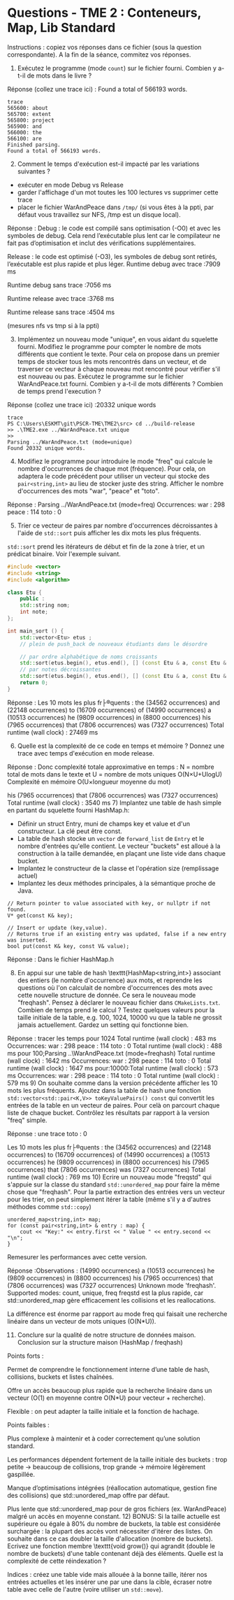 # Questions - TME 2 : Conteneurs, Map, Lib Standard

Instructions : copiez vos réponses dans ce fichier (sous la question correspondante). A la fin de la séance, commitez vos réponses.

1) Exécutez le programme (mode `count`) sur le fichier fourni. Combien y a-t-il de mots dans le livre ?

Réponse (collez une trace ici) :
Found a total of 566193 words.

```
trace
565600: about
565700: extent
565800: project
565900: and
566000: the
566100: are
Finished parsing.
Found a total of 566193 words.
```


2) Comment le temps d'exécution est-il impacté par les variations suivantes ?

- exécuter en mode Debug vs Release
- garder l'affichage d'un mot toutes les 100 lectures vs supprimer cette trace
- placer le fichier WarAndPeace dans `/tmp/` (si vous êtes à la ppti, par défaut vous travaillez sur NFS, /tmp est un disque local).

Réponse :
Debug : le code est compilé sans optimisation (-O0) et avec les symboles de debug. Cela rend l’exécutable plus lent car le compilateur ne fait pas d’optimisation et inclut des vérifications supplémentaires.

Release : le code est optimisé (-O3), les symboles de debug sont retirés, l’exécutable est plus rapide et plus léger.
Runtime debug avec trace :7909 ms


Runtime debug sans trace :7056 ms

Runtime release avec trace :3768 ms

Runtime release sans trace :4504 ms

(mesures nfs vs tmp si à la ppti)

3) Implémentez un nouveau mode "unique", en vous aidant du squelette fourni. 
Modifiez le programme pour compter le nombre de mots différents que contient le texte. Pour cela on propose dans un premier temps de stocker tous les mots rencontrés dans un vecteur, et de traverser ce vecteur à chaque nouveau mot rencontré pour vérifier s'il est nouveau ou pas.
Exécutez le programme sur le fichier WarAndPeace.txt fourni. Combien y a-t-il de mots différents ? Combien de temps prend l'execution ?

Réponse (collez une trace ici) :20332 unique words

```
trace
PS C:\Users\ESKMT\git\PSCR-TME\TME2\src> cd ../build-release
>> .\TME2.exe ../WarAndPeace.txt unique
>>
Parsing ../WarAndPeace.txt (mode=unique)
Found 20332 unique words.
```

4) Modifiez le programme pour introduire le mode "freq" qui calcule le nombre d'occurrences de chaque mot (fréquence). 
Pour cela, on adaptera le code précédent pour utiliser un vecteur qui stocke des `pair<string,int>` au lieu de stocker juste des string. 
Afficher le nombre d'occurrences des mots "war", "peace" et "toto".

Réponse :
Parsing ../WarAndPeace.txt (mode=freq)
Occurrences:
war   : 298
peace : 114
toto  : 0



5) Trier ce vecteur de paires par nombre d'occurrences décroissantes à l'aide de `std::sort` puis afficher les dix mots les plus fréquents. 

`std::sort` prend les itérateurs de début et fin de la zone à trier, et un prédicat binaire. Voir l'exemple suivant.

```CPP
#include <vector>
#include <string>
#include <algorithm>

class Etu {
	public :
	std::string nom;
	int note;
};

int main_sort () {
	std::vector<Etu> etus ;
	// plein de push_back de nouveaux étudiants dans le désordre

	// par ordre alphabétique de noms croissants
	std::sort(etus.begin(), etus.end(), [] (const Etu & a, const Etu & b) { return a.nom < b.nom ;});
	// par notes décroissantes
	std::sort(etus.begin(), etus.end(), [] (const Etu & a, const Etu & b) { return a.note > b.note ;});
	return 0;
}
```

Réponse :
Les 10 mots les plus fr├®quents :
the (34562 occurrences)
and (22148 occurrences)
to (16709 occurrences)
of (14990 occurrences)
a (10513 occurrences)
he (9809 occurrences)
in (8800 occurrences)
his (7965 occurrences)
that (7806 occurrences)
was (7327 occurrences)
Total runtime (wall clock) : 27469 ms

6) Quelle est la complexité de ce code en temps et mémoire ? Donnez une trace avec temps d'exécution en mode release.


Réponse :
Donc complexité totale approximative en temps :
N = nombre total de mots dans le texte et U = nombre de mots uniques
O(N×U+UlogU)
Complexité en mémoire
O(U×longueur moyenne du mot)

his (7965 occurrences)
that (7806 occurrences)
was (7327 occurrences)
Total runtime (wall clock) : 3540 ms
7) Implantez une table de hash simple en partant du squelette fourni HashMap.h:
 * Définir un struct Entry, muni de champs key et value et d'un constructeur. La clé peut être const. 
 * La table de hash stocke un `vector` de `forward_list` de `Entry` et le nombre d'entrées qu'elle contient. Le vecteur "buckets" est alloué à la construction à la taille demandée, en plaçant une liste vide dans chaque bucket.
 * Implantez le constructeur de la classe et l'opération size (remplissage actuel)
 * Implantez les deux méthodes principales, à la sémantique proche de Java.

 ```
 // Return pointer to value associated with key, or nullptr if not found.
 V* get(const K& key);

 // Insert or update (key,value).
 // Returns true if an existing entry was updated, false if a new entry was inserted.
 bool put(const K& key, const V& value);
```    

Réponse : Dans le fichier HashMap.h

8) En appui sur une table de hash \texttt{HashMap<string,int>} associant des entiers (le nombre d'occurrence) aux mots, et reprendre les questions où l'on calculait de nombre d'occurrences des mots avec cette nouvelle structure de donnée. Ce sera le nouveau mode "freqhash". Pensez à déclarer le nouveau fichier dans `CMakeLists.txt`. Combien de temps prend le calcul ? Testez quelques valeurs pour la taille initiale de la table, e.g. 100, 1024, 10000 vu que la table ne grossit jamais actuellement. Gardez un setting qui fonctionne bien.

Réponse : tracer les temps
pour 1024
Total runtime (wall clock) : 483 ms
Occurrences:
war   : 298
peace : 114
toto  : 0
Total runtime (wall clock) : 488 ms
pour 100;Parsing ..\WarAndPeace.txt (mode=freqhash)
Total runtime (wall clock) : 1642 ms
Occurrences:
war   : 298
peace : 114
toto  : 0
Total runtime (wall clock) : 1647 ms
pour:10000:Total runtime (wall clock) : 573 ms
Occurrences:
war   : 298
peace : 114
toto  : 0
Total runtime (wall clock) : 579 ms
9) On souhaite comme dans la version précédente afficher les 10 mots les plus fréquents.
Ajoutez dans la table de hash une fonction `std::vector<std::pair<K,V>> toKeyValuePairs() const` qui convertit les entrées de la table en un vecteur de paires. Pour celà on parcourt chaque liste de chaque bucket. Contrôlez les résultats par rapport à la version "freq" simple.

Réponse : une trace
toto  : 0

Les 10 mots les plus fr├®quents :
the (34562 occurrences)
and (22148 occurrences)
to (16709 occurrences)
of (14990 occurrences)
a (10513 occurrences)
he (9809 occurrences)
in (8800 occurrences)
his (7965 occurrences)
that (7806 occurrences)
was (7327 occurrences)
Total runtime (wall clock) : 769 ms
10) Ecrire un nouveau mode "freqstd" qui s'appuie sur la classe du standard `std::unordered_map` pour faire la même chose que "freqhash". Pour la partie extraction des entrées vers un vecteur pour les trier, on peut simplement itérer la table (même s'il y a d'autres méthodes comme `std::copy`)

```
unordered_map<string,int> map;
for (const pair<string,int> & entry : map) {
    cout << "Key:" << entry.first << " Value " << entry.second << "\n";
}
```

Remesurer les performances avec cette version.

Réponse :Observations :
 (14990 occurrences)
a (10513 occurrences)
he (9809 occurrences)
in (8800 occurrences)
his (7965 occurrences)
that (7806 occurrences)
was (7327 occurrences)
Unknown mode 'freqhash'. Supported modes: count, unique, freq
freqstd est la plus rapide, car std::unordered_map gère efficacement les collisions et les reallocations.

La différence est énorme par rapport au mode freq qui faisait une recherche linéaire dans un vecteur de mots uniques (O(N*U)).

11) Conclure sur la qualité de notre structure de données maison.
Conclusion sur la structure maison (HashMap / freqhash)

Points forts :

Permet de comprendre le fonctionnement interne d’une table de hash, collisions, buckets et listes chaînées.

Offre un accès beaucoup plus rapide que la recherche linéaire dans un vecteur (O(1) en moyenne contre O(N*U) pour vecteur + recherche).

Flexible : on peut adapter la taille initiale et la fonction de hachage.

Points faibles :

Plus complexe à maintenir et à coder correctement qu’une solution standard.

Les performances dépendent fortement de la taille initiale des buckets : trop petite → beaucoup de collisions, trop grande → mémoire légèrement gaspillée.

Manque d’optimisations intégrées (réallocation automatique, gestion fine des collisions) que std::unordered_map offre par défaut.

Plus lente que std::unordered_map pour de gros fichiers (ex. WarAndPeace) malgré un accès en moyenne constant.
12) BONUS: Si la taille actuelle est supérieure ou égale à 80\% du nombre de buckets, la table est considérée surchargée :
 la plupart des accès vont nécessiter d'itérer des listes. On souhaite dans ce cas doubler la taille d'allocation (nombre de buckets).  Ecrivez une fonction membre \texttt{void grow()} qui agrandit (double le nombre de buckets) d'une table contenant déjà des éléments.  Quelle est la complexité de cette réindexation ?

 Indices : créez une table vide mais allouée à la bonne taille, itérer nos entrées actuelles et les insérer une par une dans la cible, écraser notre table avec celle de l'autre (voire utiliser un `std::move`).

